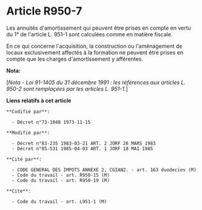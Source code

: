 # Article R950-7

Les annuités d'amortissement qui peuvent être prises en compte en vertu du 1° de l'article L. 951-1 sont calculées comme en
matière fiscale. 

En ce qui concerne l'acquisition, la construction ou l'aménagement de locaux exclusivement affectés à la formation ne peuvent
être prises en compte que les charges d'amortissement y afférentes.

**Nota:**

[*Nota - Loi 91-1405 du 31 décembre 1991 : les références aux articles L. 950-2 sont remplaçées par les articles L. 951-1.*]

**Liens relatifs à cet article**

	**Codifié par**:

	  - Décret n°73-1048 1973-11-15

	**Modifié par**:

	  - Décret n°83-235 1983-03-21 ART. 2 JORF 26 MARS 1983
	  - Décret n°85-531 1985-04-03 ART. 1 JORF 18 MAI 1985

	**Cité par**:

	  - CODE GENERAL DES IMPOTS ANNEXE 2, CGIAN2. - art. 163 duodecies (M)
	  - Code du travail - art. R950-15 (M)
	  - Code du travail - art. R950-19 (M)

	**Cite**:

	  - Code du travail - art. L951-1 (M)
